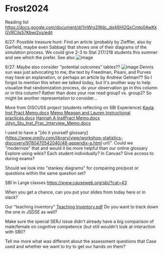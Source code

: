 # Frost2024
Reading list https://docs.google.com/document/d/1mWrs2Wdc_dq46Hl2QxCmtp0AwKkGVRCils57Kbwi2xs/edit

6/27: Possible treasure hunt: Find an article (probably by Zieffler, also by Garfield, maybe even Sabbag) that shows one of their diagrams of the simulation process.  We could give 2-3 to Stat 217/218 students this summer and see which the prefer.  See also 
![image](https://github.com/iambethchance/Frost2024/assets/75873576/8a06ad9c-73b3-44d7-b335-7c6b384e32a6)

6/27: Maybe also consider "potential outcomes" tables?? 
![image](https://github.com/iambethchance/Frost2024/assets/75873576/42ac6bf9-0f3b-46cb-9935-87f3d1d6221f)
Dennis sun was just advocating to me, the text by Freedman, Pisani, and Purves may have an explanation, or perhaps an article by Andrew Gelman??
So I forgot to mention this when we talked today, but it's another way to help visualize that randomization process, do your observation go in this column or in this column?  Rather than does your row read group1 vs. group2? So might be another representation to consider...

More from DISCUSS project (students reflecting on SBI Experience)
[Kayla Inst Pract Memo.docx](https://github.com/user-attachments/files/16036853/Kayla.Inst.Pract.Memo.docx)
[Memo Meagan and Lauren Instructional practices.docx](https://github.com/user-attachments/files/16036852/Memo.Meagan.and.Lauren.Instructional.practices.docx)
[Hannah A InstPract Memo.docx](https://github.com/user-attachments/files/16036851/Hannah.A.InstPract.Memo.docx)
[Jdyn_Stu_Inst_Prac_Interview_Memo.docx](https://github.com/user-attachments/files/16036850/Jdyn_Stu_Inst_Prac_Interview_Memo.docx)

I used to have a "[do it yourself glossary](https://www.oreilly.com/library/view/workshop-statistics-discovery/9780470542040/48-appendix-a.html url)". Could we "modernize" that and would it be more helpful than our online glossary
  Explore using wikis?  Each student individually? In Canvas? Give access to during exams?

Should we look into "stankey diagrams" for comparing pre/post or questions within the same question set?

SBI in Large classes
https://www.causeweb.org/sbi/?cat=43

When you get a chance, can you put your slides from today here or in slack?

Our "teaching inventory"
[Teaching Inventory.pdf](https://github.com/user-attachments/files/16075152/Teaching.Inventory.pdf)
Do you want to track down the one in JSDSE as well?

Make sure the special SERJ issue didn't already have a big comparison of male/female on cognitive competence (but still wouldn't look at interaction with SBI)?

Tell me more what was different about the assessment questions that Case used and whether we want to try to get our hands on them?
